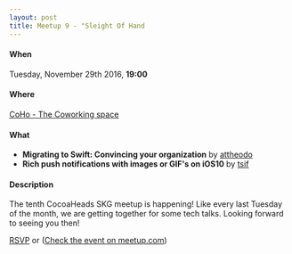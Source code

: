 ```yaml
---
layout: post
title: Meetup 9 - "Sleight Of Hand
---
```


#### When
Tuesday, November 29th 2016, **19:00**

#### Where
[CoHo - The Coworking space](https://www.facebook.com/coho.gr)

#### What

* **Migrating to Swift: Convincing your organization** by [attheodo](https://twitter.com/attheodo)
* **Rich push notifications with images or GIF's on iOS10** by [tsif](https://twitter.com/sprimp)

#### Description
The tenth CocoaHeads SKG meetup is happening! Like every last Tuesday of the month, we are getting together for some tech talks.
Looking forward to seeing you then! 

<a href="http://www.meetup.com/CocoaHeadsSKG/events/235755093/" data-event="235755093" class="mu-rsvp-btn">RSVP</a> or
([Check the event on meetup.com](http://www.meetup.com/CocoaHeadsSKG/events/235755093/))
